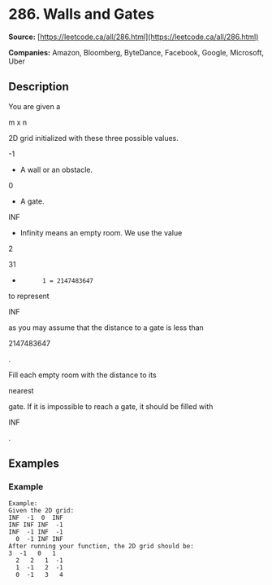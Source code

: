 # 286. Walls and Gates

**Source:** [https://leetcode.ca/all/286.html](https://leetcode.ca/all/286.html)

**Companies:** Amazon, Bloomberg, ByteDance, Facebook, Google, Microsoft, Uber

## Description

You are given a

m x n

2D grid initialized with these three possible values.

-1

- A wall or an obstacle.

0

- A gate.

INF

- Infinity means an empty room. We use the value

2

31

-
            1 = 2147483647

to represent

INF

as you may assume that the distance
            to a gate is less than

2147483647

.

Fill each empty room with the distance to its

nearest

gate. If it is impossible to
        reach a gate, it should be filled with

INF

.

## Examples

### Example

```
Example:
Given the 2D grid:
INF  -1  0  INF
INF INF INF  -1
INF  -1 INF  -1
  0  -1 INF INF
After running your function, the 2D grid should be:
3  -1   0   1
  2   2   1  -1
  1  -1   2  -1
  0  -1   3   4
```

